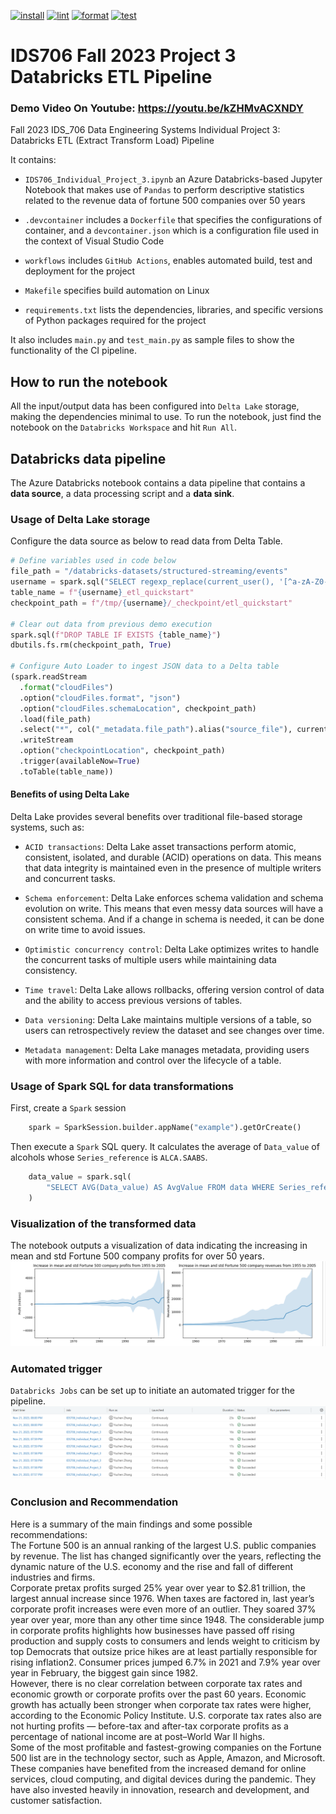 [![install](https://github.com/nogibjj/IDS706_Fall2023_Project_3_Databricks_ETL_Pipiline/actions/workflows/install.yml/badge.svg)](https://github.com/nogibjj/IDS706_Fall2023_Project_3_Databricks_ETL_Pipiline/actions/workflows/install.yml)
[![lint](https://github.com/nogibjj/IDS706_Fall2023_Project_3_Databricks_ETL_Pipiline/actions/workflows/lint.yml/badge.svg)](https://github.com/nogibjj/IDS706_Fall2023_Project_3_Databricks_ETL_Pipiline/actions/workflows/lint.yml)
[![format](https://github.com/nogibjj/IDS706_Fall2023_Project_3_Databricks_ETL_Pipiline/actions/workflows/format.yml/badge.svg)](https://github.com/nogibjj/IDS706_Fall2023_Project_3_Databricks_ETL_Pipiline/actions/workflows/format.yml)
[![test](https://github.com/nogibjj/IDS706_Fall2023_Project_3_Databricks_ETL_Pipiline/actions/workflows/test.yml/badge.svg)](https://github.com/nogibjj/IDS706_Fall2023_Project_3_Databricks_ETL_Pipiline/actions/workflows/test.yml)
# IDS706 Fall 2023 Project 3 Databricks ETL Pipeline

### Demo Video On Youtube: https://youtu.be/kZHMvACXNDY

Fall 2023 IDS_706 Data Engineering Systems Individual Project 3: Databricks ETL (Extract Transform Load) Pipeline

It contains:

- ``IDS706_Individual_Project_3.ipynb`` an Azure Databricks-based Jupyter Notebook that makes use of ``Pandas`` to perform descriptive statistics related to the revenue data of fortune 500 companies over 50 years

- ``.devcontainer`` includes a `Dockerfile` that specifies the configurations of container, and a `devcontainer.json` which is a configuration file used in the context of Visual Studio Code

- ``workflows`` includes `GitHub Actions`, enables automated build, test and deployment for the project

- ``Makefile`` specifies build automation on Linux

- ``requirements.txt`` lists the dependencies, libraries, and specific versions of Python packages required for the project

It also includes ``main.py`` and ``test_main.py`` as sample files to show the functionality of the CI pipeline.

## How to run the notebook
All the input/output data has been configured into ``Delta Lake`` storage, making the dependencies minimal to use. To run the notebook, just find the notebook on the ``Databricks Workspace`` and hit ``Run All``.

## Databricks data pipeline

The Azure Databricks notebook contains a data pipeline that contains a **data source**, a data processing script and a **data sink**.

### Usage of Delta Lake storage
Configure the data source as below to read data from Delta Table.
```Python
# Define variables used in code below
file_path = "/databricks-datasets/structured-streaming/events"
username = spark.sql("SELECT regexp_replace(current_user(), '[^a-zA-Z0-9]', '_')").first()[0]
table_name = f"{username}_etl_quickstart"
checkpoint_path = f"/tmp/{username}/_checkpoint/etl_quickstart"

# Clear out data from previous demo execution
spark.sql(f"DROP TABLE IF EXISTS {table_name}")
dbutils.fs.rm(checkpoint_path, True)

# Configure Auto Loader to ingest JSON data to a Delta table
(spark.readStream
  .format("cloudFiles")
  .option("cloudFiles.format", "json")
  .option("cloudFiles.schemaLocation", checkpoint_path)
  .load(file_path)
  .select("*", col("_metadata.file_path").alias("source_file"), current_timestamp().alias("processing_time"))
  .writeStream
  .option("checkpointLocation", checkpoint_path)
  .trigger(availableNow=True)
  .toTable(table_name))
```

#### Benefits of using Delta Lake
Delta Lake provides several benefits over traditional file-based storage systems, such as:

- ``ACID transactions``: Delta Lake asset transactions perform atomic, consistent, isolated, and durable (ACID) operations on data. This means that data integrity is maintained even in the presence of multiple writers and concurrent tasks.

- ``Schema enforcement``: Delta Lake enforces schema validation and schema evolution on write. This means that even messy data sources will have a consistent schema. And if a change in schema is needed, it can be done on write time to avoid issues.

- ``Optimistic concurrency control``: Delta Lake optimizes writes to handle the concurrent tasks of multiple users while maintaining data consistency.

- ``Time travel``: Delta Lake allows rollbacks, offering version control of data and the ability to access previous versions of tables.

- ``Data versioning``: Delta Lake maintains multiple versions of a table, so users can retrospectively review the dataset and see changes over time.

- ``Metadata management``: Delta Lake manages metadata, providing users with more information and control over the lifecycle of a table.

### Usage of Spark SQL for data transformations
First, create a ``Spark`` session
```Python
    spark = SparkSession.builder.appName("example").getOrCreate()
```
Then execute a ``Spark`` SQL query. It calculates the average of ``Data_value`` of alcohols whose ``Series_reference`` is ``ALCA.SAABS``.
```Python
    data_value = spark.sql(
        "SELECT AVG(Data_value) AS AvgValue FROM data WHERE Series_reference = 'ALCA.SAABS'"
    )
```

### Visualization of the transformed data
The notebook outputs a visualization of data indicating the increasing in mean and std Fortune 500 company profits for over 50 years.
![](img/visualization.png)

### Automated trigger
``Databricks Jobs`` can be set up to initiate an automated trigger for the pipeline.
![](img/Automated_trigger.png)

### Conclusion and Recommendation
Here is a summary of the main findings and some possible recommendations:<br>
The Fortune 500 is an annual ranking of the largest U.S. public companies by revenue. The list has changed significantly over the years, reflecting the dynamic nature of the U.S. economy and the rise and fall of different industries and firms.<br>
Corporate pretax profits surged 25% year over year to $2.81 trillion, the largest annual increase since 1976. When taxes are factored in, last year’s corporate profit increases were even more of an outlier. They soared 37% year over year, more than any other time since 1948.
The considerable jump in corporate profits highlights how businesses have passed off rising production and supply costs to consumers and lends weight to criticism by top Democrats that outsize price hikes are at least partially responsible for rising inflation2. Consumer prices jumped 6.7% in 2021 and 7.9% year over year in February, the biggest gain since 1982.<br>
However, there is no clear correlation between corporate tax rates and economic growth or corporate profits over the past 60 years. Economic growth has actually been stronger when corporate tax rates were higher, according to the Economic Policy Institute. U.S. corporate tax rates also are not hurting profits — before-tax and after-tax corporate profits as a percentage of national income are at post–World War II highs.<br>
Some of the most profitable and fastest-growing companies on the Fortune 500 list are in the technology sector, such as Apple, Amazon, and Microsoft. These companies have benefited from the increased demand for online services, cloud computing, and digital devices during the pandemic. They have also invested heavily in innovation, research and development, and customer satisfaction.<br>